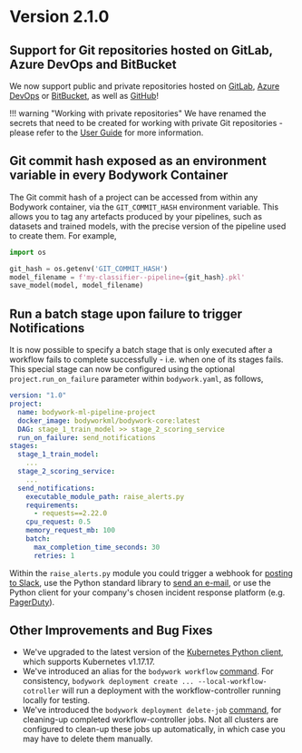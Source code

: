 # Version 2.1.0

## Support for Git repositories hosted on GitLab, Azure DevOps and BitBucket

We now support public and private repositories hosted on [GitLab](https://about.gitlab.com), [Azure DevOps](https://azure.microsoft.com/en-gb/services/devops/) or [BitBucket](https://bitbucket.org/product/), as well as [GitHub](https://github.com)!

!!! warning "Working with private repositories"
    We have renamed the secrets that need to be created for working with private Git repositories - please refer to the [User Guide](../user_guide.md#working-with-private-git-repositories-using-ssh) for more information.

## Git commit hash exposed as an environment variable in every Bodywork Container

The Git commit hash of a project can be accessed from within any Bodywork container, via the `GIT_COMMIT_HASH` environment variable. This allows you to tag any artefacts produced by your pipelines, such as datasets and trained models, with the precise version of the pipeline used to create them. For example,

```python
import os

git_hash = os.getenv('GIT_COMMIT_HASH')
model_filename = f'my-classifier--pipeline={git_hash}.pkl'
save_model(model, model_filename)
```

## Run a batch stage upon failure to trigger Notifications

It is now possible to specify a batch stage that is only executed after a workflow fails to complete successfully - i.e. when one of its stages fails. This special stage can now be configured using the optional `project.run_on_failure` parameter within `bodywork.yaml`, as follows,

```yaml
version: "1.0"
project:
  name: bodywork-ml-pipeline-project
  docker_image: bodyworkml/bodywork-core:latest
  DAG: stage_1_train_model >> stage_2_scoring_service
  run_on_failure: send_notifications
stages:
  stage_1_train_model:
    ...
  stage_2_scoring_service:
    ...
  send_notifications:
    executable_module_path: raise_alerts.py
    requirements:
      - requests==2.22.0
    cpu_request: 0.5
    memory_request_mb: 100
    batch:
      max_completion_time_seconds: 30
      retries: 1
```

Within the `raise_alerts.py` module you could trigger a webhook for [posting to Slack](https://api.slack.com/tutorials/slack-apps-hello-world), use the Python standard library to [send an e-mail](https://realpython.com/python-send-email/), or use the Python client for your company's chosen incident response platform (e.g. [PagerDuty](https://github.com/PagerDuty/pdpyras)).

## Other Improvements and Bug Fixes

- We've upgraded to the latest version of the [Kubernetes Python client](https://github.com/kubernetes-client/python), which supports Kubernetes v1.17.17.
- We've introduced an alias for the `bodywork workflow` [command](../user_guide.md#testing-workflows-locally). For consistency, `bodywork deployment create ... --local-workflow-cotroller` will run a deployment with the workflow-controller running locally for testing.
- We've introduced the `bodywork deployment delete-job` [command](../cli_reference.md#delete-deployment-jobs), for cleaning-up completed workflow-controller jobs. Not all clusters are configured to clean-up these jobs up automatically, in which case you may have to delete them manually.
